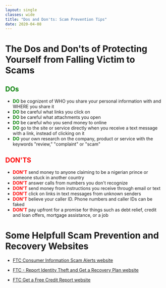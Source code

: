 ```yaml
---
layout: single
classes: wide
title: "Dos and Don'ts: Scam Prevention Tips"
date: 2020-04-08
---
```


# The Dos and Don'ts of Protecting Yourself from Falling Victim to Scams

## <span style="color:green">DOs</span>
- <span style="color:green">**DO**</span> be cognizent of WHO you share your personal information with and WHERE you share it
- <span style="color:green">**DO**</span> be careful what links you click on
- <span style="color:green">**DO**</span> be careful what attachments you open
- <span style="color:green">**DO**</span> be careful who you send money to online
- <span style="color:green">**DO**</span> go to the site or service directly when you receive a text message with a link, instead of clicking on it
- <span style="color:green">**DO**</span> your own research on the company, product or service with the keywords "review," "complaint" or "scam"


## <span style="color:red">DON'TS</span>
- <span style="color:red">**DON'T**</span> send money to anyone claiming to be a nigerian prince or someone stuck in another country
- <span style="color:red">**DON'T**</span> answer calls from numbers you don't recognize
- <span style="color:red">**DON'T**</span> send money from instructions you receive through email or text
- <span style="color:red">**DON'T**</span> click on links in text messages from unknown senders
- <span style="color:red">**DON'T**</span> believe your caller ID. Phone numbers and caller IDs can be faked
- <span style="color:red">**DON'T**</span> pay upfront for a promise for things such as debt relief, credit and loan offers, mortgage assistance, or a job

# Some Helpfull Scam Prevention and Recovery Websites

- [FTC Consumer Information Scam Alerts website](https://www.consumer.ftc.gov/features/scam-alerts)

- [FTC - Report Identity Theft and Get a Recovery Plan website](https://www.identitytheft.gov/)

- [FTC Get a Free Credit Report website](https://www.consumer.ftc.gov/articles/0155-free-credit-reports)
